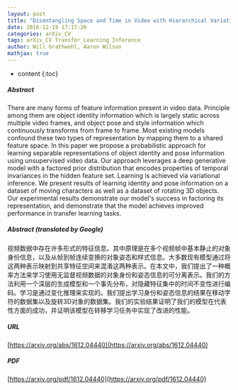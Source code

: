 ```yaml
---
layout: post
title: "Disentangling Space and Time in Video with Hierarchical Variational Auto-encoders"
date: 2016-12-19 17:17:26
categories: arXiv_CV
tags: arXiv_CV Transfer_Learning Inference
author: Will Grathwohl, Aaron Wilson
mathjax: true
---
```


* content
{:toc}

##### Abstract
There are many forms of feature information present in video data. Principle among them are object identity information which is largely static across multiple video frames, and object pose and style information which continuously transforms from frame to frame. Most existing models confound these two types of representation by mapping them to a shared feature space. In this paper we propose a probabilistic approach for learning separable representations of object identity and pose information using unsupervised video data. Our approach leverages a deep generative model with a factored prior distribution that encodes properties of temporal invariances in the hidden feature set. Learning is achieved via variational inference. We present results of learning identity and pose information on a dataset of moving characters as well as a dataset of rotating 3D objects. Our experimental results demonstrate our model's success in factoring its representation, and demonstrate that the model achieves improved performance in transfer learning tasks.

##### Abstract (translated by Google)
视频数据中存在许多形式的特征信息。其中原理是在多个视频帧中基本静止的对象身份信息，以及从帧到帧连续变换的对象姿态和样式信息。大多数现有模型通过将这两种表示映射到共享特征空间来混淆这两种表示。在本文中，我们提出了一种概率方法来学习使用无监督视频数据的对象身份和姿态信息的可分离表示。我们的方法利用一个深层的生成模型和一个事先分布，对隐藏特征集中的时间不变性进行编码。学习是通过变化推理来实现的。我们提出学习身份和姿态信息的结果在移动字符的数据集以及旋转3D对象的数据集。我们的实验结果证明了我们的模型在代表性方面的成功，并证明该模型在转移学习任务中实现了改进的性能。

##### URL
[https://arxiv.org/abs/1612.04440](https://arxiv.org/abs/1612.04440)

##### PDF
[https://arxiv.org/pdf/1612.04440](https://arxiv.org/pdf/1612.04440)

